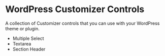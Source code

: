 # WordPress Customizer Controls

A collection of Customizer controls that you can use with your WordPress theme or plugin.

- Multiple Select
- Textarea
- Section Header
